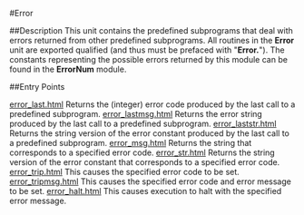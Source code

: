 
#Error

##Description
This unit contains the predefined subprograms that deal with errors returned from other predefined subprograms.
All routines in the **Error** unit are exported qualified (and thus must be prefaced with "**Error.**").
The constants representing the possible errors returned by this module can be found in the **ErrorNum** module.



##Entry Points

[error_last.html](**Last**) Returns the (integer) error code produced by the last call to a predefined subprogram.
[error_lastmsg.html](**LastMsg**) Returns the error string produced by the last call to a predefined subprogram. 
[error_laststr.html](**LastStr**) Returns the string version of the error constant produced by the last call to a predefined subprogram. 
[error_msg.html](**Msg**) Returns the string that corresponds to a specified error code.
[error_str.html](**Str**) Returns the string version of the error constant that corresponds to a specified error code.
[error_trip.html](**Trip**) This causes the specified error code to be set.
[error_tripmsg.html](**TripMsg**) This causes the specified error code and error message to be set.
[error_halt.html](**Halt**) This causes execution to halt with the specified error message.


